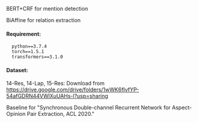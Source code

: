 BERT+CRF for mention detection

BiAffine for relation extraction

#### Requirement:

```
  python==3.7.4
  torch==1.5.1
  transformers==3.1.0
```
#### Dataset:
14-Res, 14-Lap, 15-Res: Download from https://drive.google.com/drive/folders/1wWK6fIvfYP-54afGDRN44VWlXuUAHs-l?usp=sharing

Baseline for "Synchronous Double-channel Recurrent Network for Aspect-Opinion Pair Extraction, ACL 2020."
